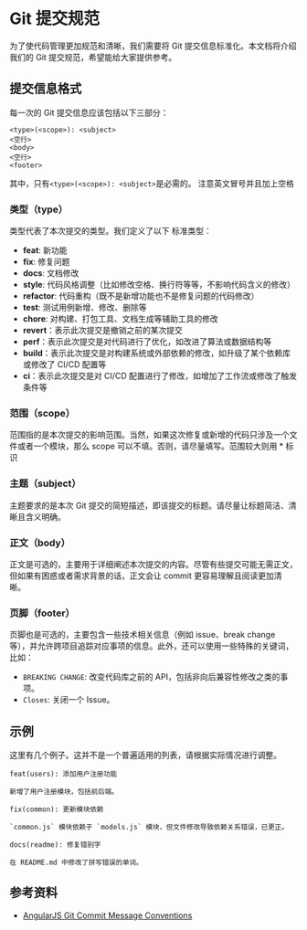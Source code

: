 # Git 提交规范

为了使代码管理更加规范和清晰，我们需要将 Git 提交信息标准化。本文档将介绍我们的 Git 提交规范，希望能给大家提供参考。

## 提交信息格式

每一次的 Git 提交信息应该包括以下三部分：

```
<type>(<scope>): <subject>
<空行>
<body>
<空行>
<footer>
```
其中，只有`<type>(<scope>): <subject>`是必需的。
注意英文冒号并且加上空格

### 类型（type）

类型代表了本次提交的类型。我们定义了以下 标准类型：

* **feat**: 新功能
* **fix**: 修复问题
* **docs**: 文档修改
* **style**: 代码风格调整（比如修改空格、换行符等等，不影响代码含义的修改）
* **refactor**: 代码重构（既不是新增功能也不是修复问题的代码修改）
* **test**: 测试用例新增、修改、删除等
* **chore**: 对构建、打包工具、文档生成等辅助工具的修改
* **revert**：表示此次提交是撤销之前的某次提交
* **perf**：表示此次提交是对代码进行了优化，如改进了算法或数据结构等
* **build**：表示此次提交是对构建系统或外部依赖的修改，如升级了某个依赖库或修改了 CI/CD 配置等
* **ci**：表示此次提交是对 CI/CD 配置进行了修改，如增加了工作流或修改了触发条件等

### 范围（scope）

范围指的是本次提交的影响范围。当然，如果这次修复或新增的代码只涉及一个文件或者一个模块，那么 scope 可以不填。否则，请尽量填写。范围较大则用 * 标识

### 主题（subject）

主题要求的是本次 Git 提交的简短描述，即该提交的标题。请尽量让标题简洁、清晰且含义明确。

### 正文（body）

正文是可选的，主要用于详细阐述本次提交的内容。尽管有些提交可能无需正文，但如果有困惑或者需求背景的话，正文会让 commit 更容易理解且阅读更加清晰。

### 页脚（footer）

页脚也是可选的，主要包含一些技术相关信息（例如 issue、break change 等），并允许跨项目追踪对应事项的信息。此外，还可以使用一些特殊的关键词，比如：

* `BREAKING CHANGE`: 改变代码库之前的 API，包括非向后兼容性修改之类的事项。
* `Closes`: 关闭一个 Issue。

## 示例

这里有几个例子。这并不是一个普遍适用的列表，请根据实际情况进行调整。

```
feat(users): 添加用户注册功能

新增了用户注册模块，包括前后端。
```

```
fix(common): 更新模块依赖

`common.js` 模块依赖于 `models.js` 模块，但文件修改导致依赖关系错误，已更正。
```

```
docs(readme): 修复错别字

在 README.md 中修改了拼写错误的单词。
```

## 参考资料

* [AngularJS Git Commit Message Conventions](https://github.com/angular/angular.js/blob/master/DEVELOPERS.md#-git-commit-guidelines)